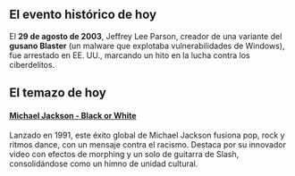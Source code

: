 ## El evento histórico de hoy
El **29 de agosto de 2003**, Jeffrey Lee Parson, creador de una variante del **gusano Blaster** (un malware que explotaba vulnerabilidades de Windows), fue arrestado en EE. UU., marcando un hito en la lucha contra los ciberdelitos.

## El temazo de hoy
#### [Michael Jackson - Black or White](https://www.youtube.com/watch?v=F2AitTPI5U0)
Lanzado en 1991, este éxito global de Michael Jackson fusiona pop, rock y ritmos dance, con un mensaje contra el racismo. Destaca por su innovador video con efectos de morphing y un solo de guitarra de Slash, consolidándose como un himno de unidad cultural.

